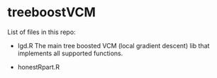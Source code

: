 # treeboostVCM

List of files in this repo:

+ lgd.R
The main tree boosted VCM (local gradient descent) lib that implements all supported functions.

+ honestRpart.R
